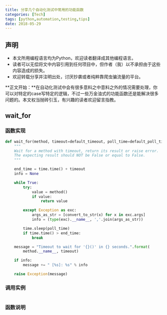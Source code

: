```yaml
---
title: 分享几个自动化测试中常用的功能函数
categories: [Tech]
tags: [python,automation,testing,tips]
date: 2018-05-29
---
```


## 声明

- 本文所用编程语言均为Python，欢迎读者翻译成其他编程语言。
- 读者可以无偿将文中内容引用到任何项目中，但作者（我）以不承担由于这些内容造成的损失。
- 欢迎转载分享并注明出处，讨厌抄袭或者纯粹靠爬虫骗流量的平台。

**正文开始：**在自动化测试中会有很多意料之中意料之外的情况需要处理，你可以对特定的case写特定的逻辑，不过一些万金油式的功能函数还是能解决很多问题的。本文权当抛砖引玉，有兴趣的读者欢迎留言指教。

## wait_for

### 函数实现

```python
def wait_for(method, timeout=default_timeout, poll_time=default_poll_time):
    """
    Wait for a method with timeout, return its result or raise error.
    The expecting result should NOT be False or equal to False.
    """

    end_time = time.time() + timeout
    info = None

    while True:
        try:
            value = method()
            if value:
                return value

        except Exception as exc:
            args_as_str = [convert_to_str(x) for x in exc.args]
            info = (type(exc).__name__, ','.join(args_as_str))

        time.sleep(poll_time)
        if time.time() > end_time:
            break

    message = "Timeout to wait for '{}()' in {} seconds.".format(
        method.__name__, timeout)

    if info:
        message += " [%s]: %s" % info

    raise Exception(message)
```

### 调用实例

```python

```

### 函数说明